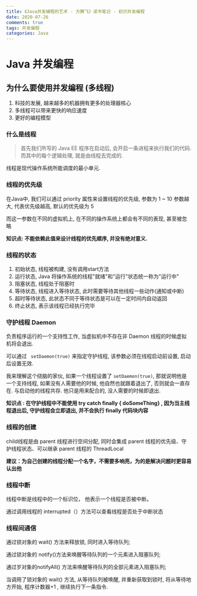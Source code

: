 ```yaml
---
title: 《Java并发编程的艺术 - 方腾飞》读书笔记 - 初识并发编程
date: 2020-07-26
comments: true
tags: 并发编程
categories: Java
---
```




# Java 并发编程



## 为什么要使用并发编程 (多线程)

1. 科技的发展, 越来越多的机器拥有更多的处理器核心
2. 多线程可以带来更快的响应速度
3. 更好的编程模型

<!-- more -->

###  什么是线程

> 首先我们所写的 Java EE 程序在启动后, 会开启一条进程来执行我们的代码. 而其中的每个逻辑处理, 就是由线程去完成的.

线程是现代操作系统所能调度的最小单元.



### 线程的优先级

在Java中, 我们可以通过 priority 属性来设置线程的优先级, 参数为 1 ~ 10 参数越大, 代表优先级越高, 默认的优先级为 5

而这一参数在不同的虚拟机上, 在不同的操作系统上都会有不同的表现, 甚至被忽略



**知识点: 不能依赖此值来设计线程的优先顺序, 并没有绝对意义.**



### 线程的状态

1. 初始状态, 线程被构建, 没有调用start方法
2. 运行状态, Java 将操作系统的线程"就绪"和"运行"状态统一称为"运行中"
3. 阻塞状态, 线程处于阻塞时
4. 等待状态, 线程进入等待状态, 此时需要等待其他线程一些动作(通知或中断)
5. 超时等待状态, 此状态不同于等待状态是可以在一定时间内自动返回
6. 终止状态, 表示该线程已经执行完毕



### 守护线程 Daemon

负责程序运行的一个支持性工作, 当虚拟机中不存在非 Daemon 线程的时候虚拟机将会退出.

可以通过 `` setDaemon(true)`` 来指定守护线程, 该参数必须在线程启动前设置, 启动后设置无效.

我来理解这个绕脑的家伙, 如果一个线程设置了 ``setDaemon(true)``, 那就说明他是一个支持线程, 如果没有人需要他的时候, 他自然也就跟着退出了, 否则就会一直存在. 与启动他的线程共存. 他只是用来配合的, 没人需要的时候即退出.



**知识点 : 在守护线程中不能使用 try catch  finally { doSomeThing} , 因为当主线程退出后, 守护线程会立即退出, 并不会执行 finally 代码块内容**



### 线程的创建

child线程是由 parent 线程进行空间分配, 同时会集成 parent 线程的优先级、守护线程状态、可以继承 parent 线程的 ThreadLocal



**建议：为自己创建的线程分配一个名字，不需要多响亮，为的是解决问题时更容易认出他**



### 线程中断

线程中断是线程中的一个标识位， 他表示一个线程是否被中断。 

通过调用线程的 interrupted（）方法可以查看线程是否处于中断状态



### 线程间通信

通过锁对象的 wait() 方法来释放锁, 同时进入等待队列;

通过锁对象的 notify()方法来唤醒等待队列的一个元素进入阻塞队列;

通过岁对象的notifyAll() 方法来唤醒等待队列的全部元素进入阻塞队列;



当调用了锁对象的 wait() 方法, 从等待队列被唤醒, 并重新获取到锁时, 将从等待地方开始, 程序计数器+1 , 继续执行下一条指令.